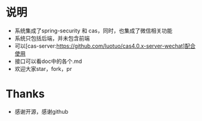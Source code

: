 # 说明

* 系统集成了spring-security 和 cas，同时，也集成了微信相关功能
* 系统只包括后端，并未包含前端
* 可以[cas-server:https://github.com/luotuo/cas4.0.x-server-wechat]配合使用
* 接口可以看doc中的各个.md
* 欢迎大家star，fork，pr

# Thanks
* 感谢开源，感谢github
